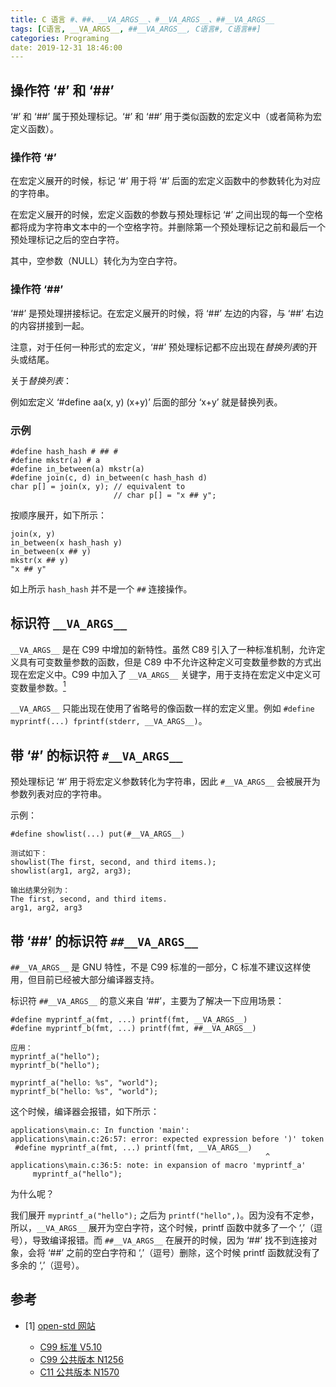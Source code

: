 ```yaml
---
title: C 语言 #、##、__VA_ARGS__、#__VA_ARGS__、##__VA_ARGS__
tags: [C语言, __VA_ARGS__, ##__VA_ARGS__, C语言#, C语言##]
categories: Programing
date: 2019-12-31 18:46:00
---
```


## 操作符 ‘#’ 和 ‘##’

‘#’ 和 ‘##’ 属于预处理标记。‘#’ 和 ‘##’ 用于类似函数的宏定义中（或者简称为宏定义函数）。

### 操作符 ‘#’

在宏定义展开的时候，标记 ‘#’ 用于将 ‘#’ 后面的宏定义函数中的参数转化为对应的字符串。

在宏定义展开的时候，宏定义函数的参数与预处理标记 ‘#’ 之间出现的每一个空格都将成为字符串文本中的一个空格字符。并删除第一个预处理标记之前和最后一个预处理标记之后的空白字符。

其中，空参数（NULL）转化为为空白字符。

### 操作符 ‘##’

‘##’ 是预处理拼接标记。在宏定义展开的时候，将 ‘##’ 左边的内容，与 ‘##’ 右边的内容拼接到一起。

注意，对于任何一种形式的宏定义，‘##’ 预处理标记都不应出现在*替换列表*的开头或结尾。

关于*替换列表*：

例如宏定义 ‘#define aa(x, y) (x+y)’ 后面的部分 ‘x+y’ 就是替换列表。

### 示例

```
#define hash_hash # ## #
#define mkstr(a) # a
#define in_between(a) mkstr(a)
#define join(c, d) in_between(c hash_hash d)
char p[] = join(x, y); // equivalent to
                       // char p[] = "x ## y";
```

按顺序展开，如下所示：

```
join(x, y)
in_between(x hash_hash y)
in_between(x ## y)
mkstr(x ## y)
"x ## y"
```

如上所示 `hash_hash` 并不是一个 `##` 连接操作。

## 标识符 `__VA_ARGS__`

`__VA_ARGS__` 是在 C99 中增加的新特性。虽然 C89 引入了一种标准机制，允许定义具有可变数量参数的函数，但是 C89 中不允许这种定义可变数量参数的方式出现在宏定义中。C99 中加入了 `__VA_ARGS__` 关键字，用于支持在宏定义中定义可变数量参数。[<sup>1</sup>](#refer-anchor-1)

`__VA_ARGS__` 只能出现在使用了省略号的像函数一样的宏定义里。例如 `#define myprintf(...) fprintf(stderr, __VA_ARGS__)`。

## 带 ‘#’ 的标识符 `#__VA_ARGS__`

预处理标记 ‘#’ 用于将宏定义参数转化为字符串，因此 `#__VA_ARGS__` 会被展开为参数列表对应的字符串。

示例：

```
#define showlist(...) put(#__VA_ARGS__)

测试如下：
showlist(The first, second, and third items.);
showlist(arg1, arg2, arg3);

输出结果分别为：
The first, second, and third items.
arg1, arg2, arg3
```

## 带 ‘##’ 的标识符 `##__VA_ARGS__`

`##__VA_ARGS__` 是 GNU 特性，不是 C99 标准的一部分，C 标准不建议这样使用，但目前已经被大部分编译器支持。

标识符 `##__VA_ARGS__` 的意义来自 ‘##’，主要为了解决一下应用场景：

```
#define myprintf_a(fmt, ...) printf(fmt, __VA_ARGS__)
#define myprintf_b(fmt, ...) printf(fmt, ##__VA_ARGS__)

应用：
myprintf_a("hello");
myprintf_b("hello");

myprintf_a("hello: %s", "world");
myprintf_b("hello: %s", "world");
```

这个时候，编译器会报错，如下所示：

```
applications\main.c: In function 'main':
applications\main.c:26:57: error: expected expression before ')' token
 #define myprintf_a(fmt, ...) printf(fmt, __VA_ARGS__)
                                                         ^
applications\main.c:36:5: note: in expansion of macro 'myprintf_a'
     myprintf_a("hello");
```

为什么呢？

我们展开 `myprintf_a("hello");` 之后为 `printf("hello",)`。因为没有不定参，所以，`__VA_ARGS__` 展开为空白字符，这个时候，printf 函数中就多了一个 ‘,’（逗号），导致编译报错。而 `##__VA_ARGS__` 在展开的时候，因为 ‘##’ 找不到连接对象，会将 ‘##’ 之前的空白字符和 ‘,’（逗号）删除，这个时候 printf 函数就没有了多余的 ‘,’（逗号）。

## 参考

<div id="refer-anchor-1"></div>

- [1] [open-std 网站](http://www.open-std.org/jtc1/sc22/wg14/www/standards.html#9899)

    - [C99 标准 V5.10](http://www.open-std.org/jtc1/sc22/wg14/www/docs/C99RationaleV5.10.pdf)
    - [C99 公共版本 N1256](http://www.open-std.org/jtc1/sc22/wg14/www/docs/n1256.pdf)
    - [C11 公共版本 N1570](http://www.open-std.org/jtc1/sc22/wg14/www/docs/n1570.pdf)
